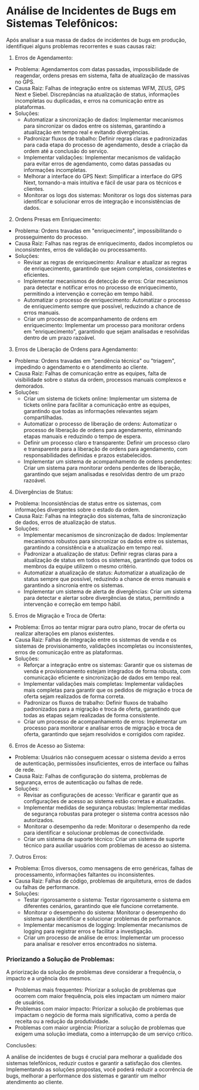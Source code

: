 # Análise de Incidentes de Bugs em Sistemas Telefônicos:

Após analisar a sua massa de dados de incidentes de bugs em produção, identifiquei alguns problemas recorrentes e suas causas raiz:

1. Erros de Agendamento:

- Problema: Agendamentos com datas passadas, impossibilidade de reagendar, ordens presas em sistema, falta de atualização de massivas no GPS.
- Causa Raiz: Falhas de integração entre os sistemas WFM, ZEUS, GPS Next e Siebel. Discrepâncias na atualização de status, informações incompletas ou duplicadas, e erros na comunicação entre as plataformas.
- Soluções:
  - Automatizar a sincronização de dados: Implementar mecanismos para sincronizar os dados entre os sistemas, garantindo a atualização em tempo real e evitando divergências.
  - Padronizar fluxos de trabalho: Definir regras claras e padronizadas para cada etapa do processo de agendamento, desde a criação da ordem até a conclusão do serviço.
  - Implementar validações: Implementar mecanismos de validação para evitar erros de agendamento, como datas passadas ou informações incompletas.
  - Melhorar a interface do GPS Next: Simplificar a interface do GPS Next, tornando-a mais intuitiva e fácil de usar para os técnicos e clientes.
  - Monitorar os logs dos sistemas: Monitorar os logs dos sistemas para identificar e solucionar erros de integração e inconsistências de dados.
  
2. Ordens Presas em Enriquecimento:

- Problema: Ordens travadas em "enriquecimento", impossibilitando o prosseguimento do processo.
- Causa Raiz: Falhas nas regras de enriquecimento, dados incompletos ou inconsistentes, erros de validação ou processamento.
- Soluções:
  - Revisar as regras de enriquecimento: Analisar e atualizar as regras de enriquecimento, garantindo que sejam completas, consistentes e eficientes.
  - Implementar mecanismos de detecção de erros: Criar mecanismos para detectar e notificar erros no processo de enriquecimento, permitindo a intervenção e correção em tempo hábil.
  - Automatizar o processo de enriquecimento: Automatizar o processo de enriquecimento sempre que possível, reduzindo a chance de erros manuais.
  - Criar um processo de acompanhamento de ordens em enriquecimento: Implementar um processo para monitorar ordens em "enriquecimento", garantindo que sejam analisadas e resolvidas dentro de um prazo razoável.
  
3. Erros de Liberação de Ordens para Agendamento:

- Problema: Ordens travadas em "pendência técnica" ou "triagem", impedindo o agendamento e o atendimento ao cliente.
- Causa Raiz: Falhas de comunicação entre as equipes, falta de visibilidade sobre o status da ordem, processos manuais complexos e demorados.
- Soluções:
  - Criar um sistema de tickets online: Implementar um sistema de tickets online para facilitar a comunicação entre as equipes, garantindo que todas as informações relevantes sejam compartilhadas.
  - Automatizar o processo de liberação de ordens: Automatizar o processo de liberação de ordens para agendamento, eliminando etapas manuais e reduzindo o tempo de espera.
  - Definir um processo claro e transparente: Definir um processo claro e transparente para a liberação de ordens para agendamento, com responsabilidades definidas e prazos estabelecidos.
  - Implementar um sistema de acompanhamento de ordens pendentes: Criar um sistema para monitorar ordens pendentes de liberação, garantindo que sejam analisadas e resolvidas dentro de um prazo razoável.

4. Divergências de Status:

- Problema: Inconsistências de status entre os sistemas, com informações divergentes sobre o estado da ordem.
- Causa Raiz: Falhas na integração dos sistemas, falta de sincronização de dados, erros de atualização de status.
- Soluções:
  - Implementar mecanismos de sincronização de dados: Implementar mecanismos robustos para sincronizar os dados entre os sistemas, garantindo a consistência e a atualização em tempo real.
  - Padronizar a atualização de status: Definir regras claras para a atualização de status em todos os sistemas, garantindo que todos os membros da equipe utilizem o mesmo critério.
  - Automatizar a atualização de status: Automatizar a atualização de status sempre que possível, reduzindo a chance de erros manuais e garantindo a sincronia entre os sistemas.
  - Implementar um sistema de alerta de divergências: Criar um sistema para detectar e alertar sobre divergências de status, permitindo a intervenção e correção em tempo hábil.

5. Erros de Migração e Troca de Oferta:

- Problema: Erros ao tentar migrar para outro plano, trocar de oferta ou realizar alterações em planos existentes.
- Causa Raiz: Falhas de integração entre os sistemas de venda e os sistemas de provisionamento, validações incompletas ou inconsistentes, erros de comunicação entre as plataformas.
- Soluções:
  - Reforçar a integração entre os sistemas: Garantir que os sistemas de venda e provisionamento estejam integrados de forma robusta, com comunicação eficiente e sincronização de dados em tempo real.
  - Implementar validações mais completas: Implementar validações mais completas para garantir que os pedidos de migração e troca de oferta sejam realizados de forma correta.
  - Padronizar os fluxos de trabalho: Definir fluxos de trabalho padronizados para a migração e troca de oferta, garantindo que todas as etapas sejam realizadas de forma consistente.
  - Criar um processo de acompanhamento de erros: Implementar um processo para monitorar e analisar erros de migração e troca de oferta, garantindo que sejam resolvidos e corrigidos com rapidez.

6. Erros de Acesso ao Sistema:

- Problema: Usuários não conseguem acessar o sistema devido a erros de autenticação, permissões insuficientes, erros de interface ou falhas de rede.
- Causa Raiz: Falhas de configuração do sistema, problemas de segurança, erros de autenticação ou falhas de rede.
- Soluções:
  - Revisar as configurações de acesso: Verificar e garantir que as configurações de acesso ao sistema estão corretas e atualizadas.
  - Implementar medidas de segurança robustas: Implementar medidas de segurança robustas para proteger o sistema contra acessos não autorizados.
  - Monitorar o desempenho da rede: Monitorar o desempenho da rede para identificar e solucionar problemas de conectividade.
  - Criar um sistema de suporte técnico: Criar um sistema de suporte técnico para auxiliar usuários com problemas de acesso ao sistema.

7. Outros Erros:

- Problema: Erros diversos, como mensagens de erro genéricas, falhas de processamento, informações faltantes ou inconsistentes.
- Causa Raiz: Falhas de código, problemas de arquitetura, erros de dados ou falhas de performance.
- Soluções:
  - Testar rigorosamente o sistema: Testar rigorosamente o sistema em diferentes cenários, garantindo que ele funcione corretamente.
  - Monitorar o desempenho do sistema: Monitorar o desempenho do sistema para identificar e solucionar problemas de performance.
  - Implementar mecanismos de logging: Implementar mecanismos de logging para registrar erros e facilitar a investigação.
  - Criar um processo de análise de erros: Implementar um processo para analisar e resolver erros encontrados no sistema.


### Priorizando a Solução de Problemas:

A priorização da solução de problemas deve considerar a frequência, o impacto e a urgência dos mesmos.

- Problemas mais frequentes: Priorizar a solução de problemas que ocorrem com maior frequência, pois eles impactam um número maior de usuários.
- Problemas com maior impacto: Priorizar a solução de problemas que impactam o negócio de forma mais significativa, como a perda de receita ou a redução da produtividade.
- Problemas com maior urgência: Priorizar a solução de problemas que exigem uma solução imediata, como a interrupção de um serviço crítico.

Conclusões:

A análise de incidentes de bugs é crucial para melhorar a qualidade dos sistemas telefônicos, reduzir custos e garantir a satisfação dos clientes. Implementando as soluções propostas, você poderá reduzir a ocorrência de bugs, melhorar a performance dos sistemas e garantir um melhor atendimento ao cliente.